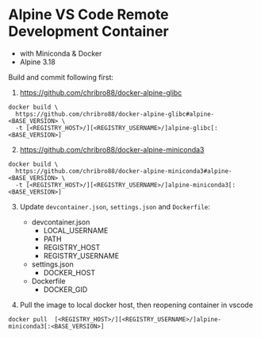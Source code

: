 # Alpine VS Code Remote Development Container 
 - with Miniconda & Docker
 - Alpine 3.18

Build and commit following first:
1. https://github.com/chribro88/docker-alpine-glibc

```
docker build \
  https://github.com/chribro88/docker-alpine-glibc#alpine-<BASE_VERSION> \
  -t [<REGISTRY_HOST>/][<REGISTRY_USERNAME>/]alpine-glibc[:<BASE_VERSION>]
```

2. https://github.com/chribro88/docker-alpine-miniconda3
```
docker build \
  https://github.com/chribro88/docker-alpine-miniconda3#alpine-<BASE_VERSION> \ 
  -t [<REGISTRY_HOST>/][<REGISTRY_USERNAME>/]alpine-miniconda3[:<BASE_VERSION>]
```

3. Update `devcontainer.json`, `settings.json` and `Dockerfile`:
   - devcontainer.json
     - LOCAL_USERNAME
     - PATH
     - REGISTRY_HOST
     - REGISTRY_USERNAME
   - settings.json
     - DOCKER_HOST
   - Dockerfile
     - DOCKER_GID

4. Pull the image to local docker host, then reopening container in vscode
```
docker pull  [<REGISTRY_HOST>/][<REGISTRY_USERNAME>/]alpine-miniconda3[:<BASE_VERSION>]
```
